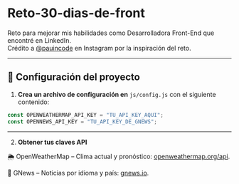 # Reto-30-dias-de-front

Reto para mejorar mis habilidades como Desarrolladora Front-End que encontré en LinkedIn.  
Crédito a [@pauincode](https://www.instagram.com/pauincode) en Instagram por la inspiración del reto.

---

## 🔧 Configuración del proyecto

1. **Crea un archivo de configuración en** `js/config.js` con el siguiente contenido:

```js
const OPENWEATHERMAP_API_KEY = "TU_API_KEY_AQUI";
const OPENNEWS_API_KEY = "TU_API_KEY_DE_GNEWS";
```
---
2. **Obtener tus claves API**
   
🌦️ OpenWeatherMap – Clima actual y pronóstico:
[openweathermap.org/api](https://openweathermap.org/api).

📰 GNews – Noticias por idioma y país:
[gnews.io](https://gnews.io).



